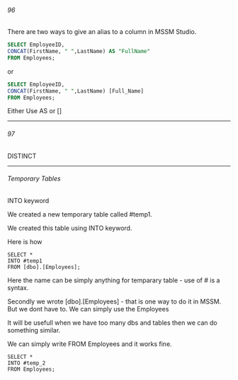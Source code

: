 ###### 96

There are two ways to give an alias to a column in MSSM Studio.

```sql
SELECT EmployeeID,
CONCAT(FirstName, " ",LastName) AS "FullName"
FROM Employees;
```

or

```sql
SELECT EmployeeID,
CONCAT(FirstName, " ",LastName) [Full_Name]
FROM Employees;
```

Either Use AS or []

---

###### 97

DISTINCT

---

###### Temporary Tables

INTO keyword

We created a new temporary table called #temp1.

We created this table using INTO keyword.

Here is how

```
SELECT *
INTO #temp1
FROM [dbo].[Employees];
```

Here the name can be simply anything for temparary table - use of # is a syntax.

Secondly we wrote [dbo].[Employees] - that is one way to do it in MSSM. But we dont have to. We can simply use the Employees

It will be usefull when we have too many dbs and tables then we can do something similar.

We can simply write FROM Employees and it works fine.

```
SELECT *
INTO #temp_2
FROM Employees;
```
